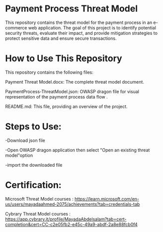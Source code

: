 
# Payment Process Threat Model
This repository contains the threat model for the payment process in an e-commerce web application. The goal of this project is to identify potential security threats, evaluate their impact, and provide mitigation strategies to protect sensitive data and ensure secure transactions.

# How to Use This Repository
This repository contains the following files:

Payment Threat Model.docx: The complete threat model document.

PaymentProcess-ThreatModel.json: OWASP dragon file for visual representation of the payment process data flow .

README.md: This file, providing an overview of the project.

# Steps to Use:
-Download json file  

-Open OWASP dragon application then select "Open an existing threat model"option 

-import the downloaded file

# Certification: 

Microsoft Threat Model courses :
https://learn.microsoft.com/en-us/users/mayadaahmed-2075/achievements?tab=credentials-tab

Cybrary Threat Model courses :
https://app.cybrary.it/profile/MayadaAbdelsalam?tab=cert-completion&cert=CC-c2e05fb2-e45c-49a9-abdf-2a8e88fcb0f4
